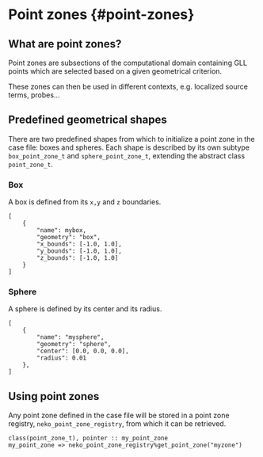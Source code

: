 
# Point zones {#point-zones}
## What are point zones?

Point zones are subsections of the computational domain containing GLL points
which are selected based on a given geometrical criterion.

These zones can then be used in different contexts, e.g. 
localized source terms, probes...

## Predefined geometrical shapes

There are two predefined shapes from which to initialize a point zone in the case
file: boxes and spheres. Each shape is described by its own subtype
`box_point_zone_t` and `sphere_point_zone_t`, extending the abstract class 
`point_zone_t`.

### Box

A box is defined from its `x,y` and `z` boundaries.

~~~~~~~~~~~~~~~{.json}
[
    {
        "name": mybox,
        "geometry": "box",
        "x_bounds": [-1.0, 1.0],
        "y_bounds": [-1.0, 1.0],
        "z_bounds": [-1.0, 1.0]
    }
]
~~~~~~~~~~~~~~~
### Sphere

A sphere is defined by its center and its radius.

~~~~~~~~~~~~~~~{.json}
[
    {
        "name": "mysphere",
        "geometry": "sphere",
        "center": [0.0, 0.0, 0.0],
        "radius": 0.01
    },
]
~~~~~~~~~~~~~~~

## Using point zones

Any point zone defined in the case file will be stored in a point
zone registry, `neko_point_zone_registry`, from which it can be retrieved.
~~~~~~~~~~~~~~{.f90}
class(point_zone_t), pointer :: my_point_zone
my_point_zone => neko_point_zone_registry%get_point_zone("myzone")
~~~~~~~~~~~~~~
